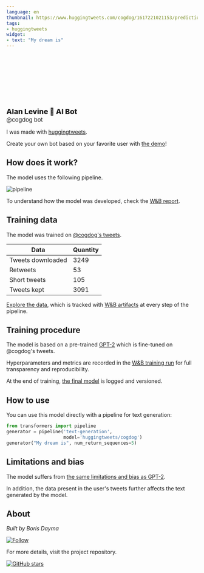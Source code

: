```yaml
---
language: en
thumbnail: https://www.huggingtweets.com/cogdog/1617221021153/predictions.png
tags:
- huggingtweets
widget:
- text: "My dream is"
---
```


<div>
<div style="width: 132px; height:132px; border-radius: 50%; background-size: cover; background-image: url('https://pbs.twimg.com/profile_images/740063389527859201/BN9buLB9_400x400.jpg')">
</div>
<div style="margin-top: 8px; font-size: 19px; font-weight: 800">Alan Levine 🤖 AI Bot </div>
<div style="font-size: 15px">@cogdog bot</div>
</div>

I was made with [huggingtweets](https://github.com/borisdayma/huggingtweets).

Create your own bot based on your favorite user with [the demo](https://colab.research.google.com/github/borisdayma/huggingtweets/blob/master/huggingtweets-demo.ipynb)!

## How does it work?

The model uses the following pipeline.

![pipeline](https://github.com/borisdayma/huggingtweets/blob/master/img/pipeline.png?raw=true)

To understand how the model was developed, check the [W&B report](https://wandb.ai/wandb/huggingtweets/reports/HuggingTweets-Train-a-Model-to-Generate-Tweets--VmlldzoxMTY5MjI).

## Training data

The model was trained on [@cogdog's tweets](https://twitter.com/cogdog).

| Data | Quantity |
| --- | --- |
| Tweets downloaded | 3249 |
| Retweets | 53 |
| Short tweets | 105 |
| Tweets kept | 3091 |

[Explore the data](https://wandb.ai/wandb/huggingtweets/runs/21fxf40t/artifacts), which is tracked with [W&B artifacts](https://docs.wandb.com/artifacts) at every step of the pipeline.

## Training procedure

The model is based on a pre-trained [GPT-2](https://huggingface.co/gpt2) which is fine-tuned on @cogdog's tweets.

Hyperparameters and metrics are recorded in the [W&B training run](https://wandb.ai/wandb/huggingtweets/runs/3aydcvls) for full transparency and reproducibility.

At the end of training, [the final model](https://wandb.ai/wandb/huggingtweets/runs/3aydcvls/artifacts) is logged and versioned.

## How to use

You can use this model directly with a pipeline for text generation:

```python
from transformers import pipeline
generator = pipeline('text-generation',
                     model='huggingtweets/cogdog')
generator("My dream is", num_return_sequences=5)
```

## Limitations and bias

The model suffers from [the same limitations and bias as GPT-2](https://huggingface.co/gpt2#limitations-and-bias).

In addition, the data present in the user's tweets further affects the text generated by the model.

## About

*Built by Boris Dayma*

[![Follow](https://img.shields.io/twitter/follow/borisdayma?style=social)](https://twitter.com/intent/follow?screen_name=borisdayma)

For more details, visit the project repository.

[![GitHub stars](https://img.shields.io/github/stars/borisdayma/huggingtweets?style=social)](https://github.com/borisdayma/huggingtweets)
